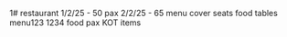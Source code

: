 1# restaurant
1/2/25 - 50 pax
2/2/25  - 65
menu
cover
seats
food
tables
menu123
1234
food
pax
KOT
items
